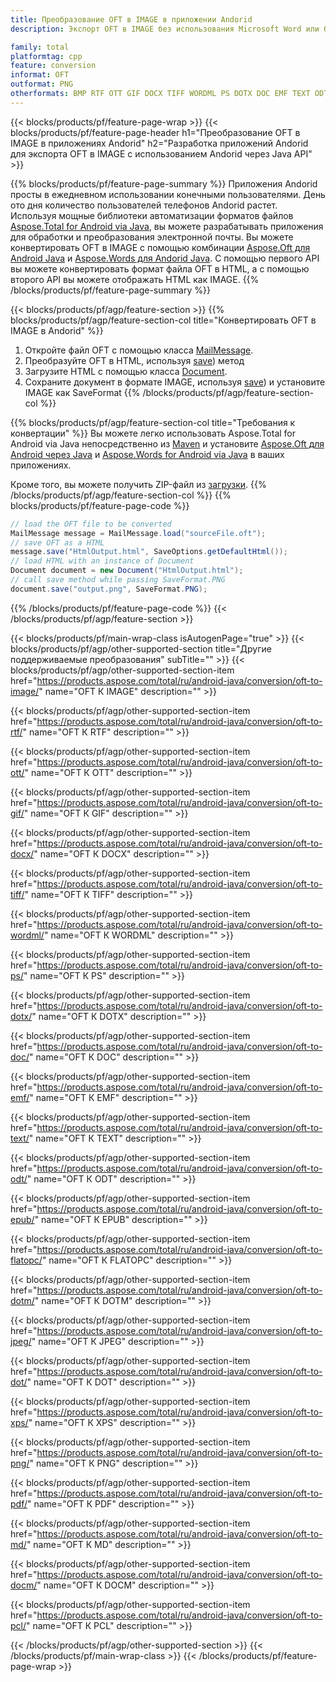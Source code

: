 ```yaml
---
title: Преобразование OFT в IMAGE в приложении Andorid
description: Экспорт OFT в IMAGE без использования Microsoft Word или Outlook в ваших приложениях Andorid.

family: total
platformtag: cpp
feature: conversion
informat: OFT
outformat: PNG
otherformats: BMP RTF OTT GIF DOCX TIFF WORDML PS DOTX DOC EMF TEXT ODT EPUB FLATOPC DOTM JPEG DOT XPS PNG PDF MD DOCM PCL
---
```

{{< blocks/products/pf/feature-page-wrap >}}
{{< blocks/products/pf/feature-page-header h1="Преобразование OFT в IMAGE в приложениях Andorid" h2="Разработка приложений Andorid для экспорта OFT в IMAGE с использованием Andorid через Java API" >}}

{{% blocks/products/pf/feature-page-summary %}}
Приложения Andorid просты в ежедневном использовании конечными пользователями. День ото дня количество пользователей телефонов Andorid растет. Используя мощные библиотеки автоматизации форматов файлов [Aspose.Total for Android via Java](https://products.aspose.com/total/android-java/), вы можете разрабатывать приложения для обработки и преобразования электронной почты. Вы можете конвертировать OFT в IMAGE с помощью комбинации [Aspose.Oft для Android Java](https://products.aspose.com/oft/android-java/) и [Aspose.Words для Andorid Java](https://products.aspose.com/words/android-java/). С помощью первого API вы можете конвертировать формат файла OFT в HTML, а с помощью второго API вы можете отображать HTML как IMAGE. 
{{% /blocks/products/pf/feature-page-summary  %}}

{{< blocks/products/pf/agp/feature-section >}}
{{% blocks/products/pf/agp/feature-section-col title="Конвертировать OFT в IMAGE в Andorid" %}}
1. Откройте файл OFT с помощью класса [MailMessage](https://reference.aspose.com/oft/java/com.aspose.oft/mailmessage).
2. Преобразуйте OFT в HTML, используя [save](https://reference.aspose.com/oft/java/com.aspose.oft/MailMessage#save(java.io.OutputStream,%20com.aspose.oft.SaveOptions). )) метод
3. Загрузите HTML с помощью класса [Document](https://reference.aspose.com/words/java/com.aspose.words/Document).
4. Сохраните документ в формате IMAGE, используя [save](https://reference.aspose.com/words/java/com.aspose.words/Document#save(java.lang.String,com.aspose.words.SaveOptions). )) и установите IMAGE как SaveFormat
{{% /blocks/products/pf/agp/feature-section-col %}}

{{% blocks/products/pf/agp/feature-section-col title="Требования к конвертации" %}}
Вы можете легко использовать Aspose.Total for Android via Java непосредственно из [Maven](https://releases.aspose.com/total/java/) и установите [Aspose.Oft для Android через Java](https://docs.aspose.com/oft/androidjava/installation/) и [Aspose.Words for Android via Java](https://docs.aspose.com/words/java/install-aspose-words-for-android-через-java/#install-asposewords-for-android-через-java-из-maven-репозитория) в ваших приложениях.

Кроме того, вы можете получить ZIP-файл из [загрузки](https://releases.aspose.comtotal/androidjava).
{{% /blocks/products/pf/agp/feature-section-col %}}
{{% blocks/products/pf/feature-page-code %}}
```cs
// load the OFT file to be converted
MailMessage message = MailMessage.load("sourceFile.oft"); 
// save OFT as a HTML 
message.save("HtmlOutput.html", SaveOptions.getDefaultHtml());
// load HTML with an instance of Document
Document document = new Document("HtmlOutput.html");
// call save method while passing SaveFormat.PNG
document.save("output.png", SaveFormat.PNG); 
```

{{% /blocks/products/pf/feature-page-code %}}
{{< /blocks/products/pf/agp/feature-section >}}

{{< blocks/products/pf/main-wrap-class isAutogenPage="true" >}}
{{< blocks/products/pf/agp/other-supported-section title="Другие поддерживаемые преобразования" subTitle="" >}}
{{< blocks/products/pf/agp/other-supported-section-item href="https://products.aspose.com/total/ru/android-java/conversion/oft-to-image/" name="OFT К IMAGE" description="" >}}

{{< blocks/products/pf/agp/other-supported-section-item href="https://products.aspose.com/total/ru/android-java/conversion/oft-to-rtf/" name="OFT К RTF" description="" >}}

{{< blocks/products/pf/agp/other-supported-section-item href="https://products.aspose.com/total/ru/android-java/conversion/oft-to-ott/" name="OFT К OTT" description="" >}}

{{< blocks/products/pf/agp/other-supported-section-item href="https://products.aspose.com/total/ru/android-java/conversion/oft-to-gif/" name="OFT К GIF" description="" >}}

{{< blocks/products/pf/agp/other-supported-section-item href="https://products.aspose.com/total/ru/android-java/conversion/oft-to-docx/" name="OFT К DOCX" description="" >}}

{{< blocks/products/pf/agp/other-supported-section-item href="https://products.aspose.com/total/ru/android-java/conversion/oft-to-tiff/" name="OFT К TIFF" description="" >}}

{{< blocks/products/pf/agp/other-supported-section-item href="https://products.aspose.com/total/ru/android-java/conversion/oft-to-wordml/" name="OFT К WORDML" description="" >}}

{{< blocks/products/pf/agp/other-supported-section-item href="https://products.aspose.com/total/ru/android-java/conversion/oft-to-ps/" name="OFT К PS" description="" >}}

{{< blocks/products/pf/agp/other-supported-section-item href="https://products.aspose.com/total/ru/android-java/conversion/oft-to-dotx/" name="OFT К DOTX" description="" >}}

{{< blocks/products/pf/agp/other-supported-section-item href="https://products.aspose.com/total/ru/android-java/conversion/oft-to-doc/" name="OFT К DOC" description="" >}}

{{< blocks/products/pf/agp/other-supported-section-item href="https://products.aspose.com/total/ru/android-java/conversion/oft-to-emf/" name="OFT К EMF" description="" >}}

{{< blocks/products/pf/agp/other-supported-section-item href="https://products.aspose.com/total/ru/android-java/conversion/oft-to-text/" name="OFT К TEXT" description="" >}}

{{< blocks/products/pf/agp/other-supported-section-item href="https://products.aspose.com/total/ru/android-java/conversion/oft-to-odt/" name="OFT К ODT" description="" >}}

{{< blocks/products/pf/agp/other-supported-section-item href="https://products.aspose.com/total/ru/android-java/conversion/oft-to-epub/" name="OFT К EPUB" description="" >}}

{{< blocks/products/pf/agp/other-supported-section-item href="https://products.aspose.com/total/ru/android-java/conversion/oft-to-flatopc/" name="OFT К FLATOPC" description="" >}}

{{< blocks/products/pf/agp/other-supported-section-item href="https://products.aspose.com/total/ru/android-java/conversion/oft-to-dotm/" name="OFT К DOTM" description="" >}}

{{< blocks/products/pf/agp/other-supported-section-item href="https://products.aspose.com/total/ru/android-java/conversion/oft-to-jpeg/" name="OFT К JPEG" description="" >}}

{{< blocks/products/pf/agp/other-supported-section-item href="https://products.aspose.com/total/ru/android-java/conversion/oft-to-dot/" name="OFT К DOT" description="" >}}

{{< blocks/products/pf/agp/other-supported-section-item href="https://products.aspose.com/total/ru/android-java/conversion/oft-to-xps/" name="OFT К XPS" description="" >}}

{{< blocks/products/pf/agp/other-supported-section-item href="https://products.aspose.com/total/ru/android-java/conversion/oft-to-png/" name="OFT К PNG" description="" >}}

{{< blocks/products/pf/agp/other-supported-section-item href="https://products.aspose.com/total/ru/android-java/conversion/oft-to-pdf/" name="OFT К PDF" description="" >}}

{{< blocks/products/pf/agp/other-supported-section-item href="https://products.aspose.com/total/ru/android-java/conversion/oft-to-md/" name="OFT К MD" description="" >}}

{{< blocks/products/pf/agp/other-supported-section-item href="https://products.aspose.com/total/ru/android-java/conversion/oft-to-docm/" name="OFT К DOCM" description="" >}}

{{< blocks/products/pf/agp/other-supported-section-item href="https://products.aspose.com/total/ru/android-java/conversion/oft-to-pcl/" name="OFT К PCL" description="" >}}


{{< /blocks/products/pf/agp/other-supported-section >}}
{{< /blocks/products/pf/main-wrap-class >}}
{{< /blocks/products/pf/feature-page-wrap >}}
